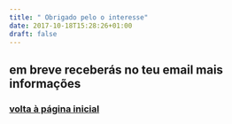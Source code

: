 ```yaml
---
title: " Obrigado pelo o interesse"
date: 2017-10-18T15:28:26+01:00
draft: false
---
```

## em breve receberás no teu email mais informações
### [volta à página inicial](/)
